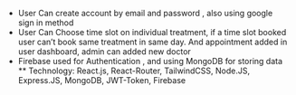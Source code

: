 * User Can create account by email and password , also using google sign in method
* User Can Choose time slot on individual treatment, if a time slot booked user can’t book same treatment
in same day. And appointment added in user dashboard, admin can added new doctor
* Firebase used for Authentication , and using MongoDB for storing data
** Technology: React.js, React-Router, TailwindCSS, Node.JS, Express.JS, MongoDB, JWT-Token, Firebase
